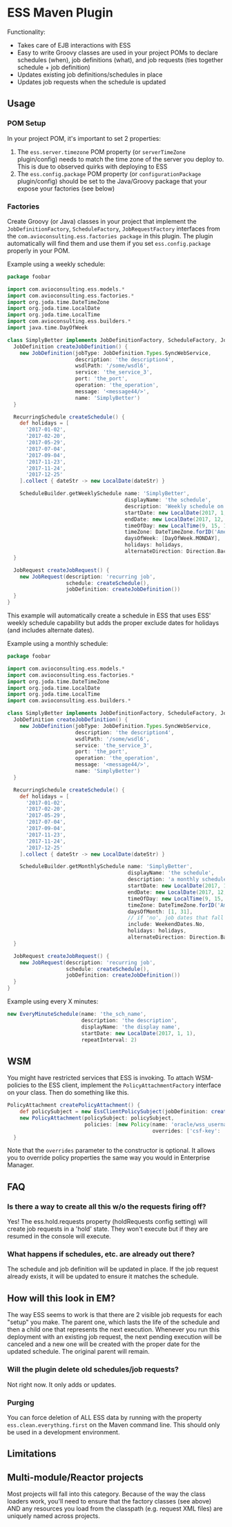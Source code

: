 # ESS Maven Plugin

Functionality:

* Takes care of EJB interactions with ESS
* Easy to write Groovy classes are used in your project POMs to declare schedules (when), job definitions (what), and job requests (ties together schedule + job definition)
* Updates existing job definitions/schedules in place
* Updates job requests when the schedule is updated

## Usage

### POM Setup

In your project POM, it's important to set 2 properties:

1. The `ess.server.timezone` POM property (or `serverTimeZone` plugin/config) needs to match the time zone of the server you deploy to. This is due to observed quirks with deploying to ESS
2. The `ess.config.package` POM property (or `configurationPackage` plugin/config) should be set to the Java/Groovy package that your expose your factories (see below)

### Factories

Create Groovy (or Java) classes in your project that implement the `JobDefinitionFactory`, `ScheduleFactory`, `JobRequestFactory` interfaces from the `com.avioconsulting.ess.factories package` in this plugin. The plugin automatically will find them and use them if you set `ess.config.package` properly in your POM.

Example using a weekly schedule:

```groovy
package foobar

import com.avioconsulting.ess.models.*
import com.avioconsulting.ess.factories.*
import org.joda.time.DateTimeZone
import org.joda.time.LocalDate
import org.joda.time.LocalTime
import com.avioconsulting.ess.builders.*
import java.time.DayOfWeek

class SimplyBetter implements JobDefinitionFactory, ScheduleFactory, JobRequestFactory {
  JobDefinition createJobDefinition() {
    new JobDefinition(jobType: JobDefinition.Types.SyncWebService,
                      description: 'the description4',
                      wsdlPath: '/some/wsdl6',
                      service: 'the_service_3',
                      port: 'the_port',
                      operation: 'the_operation',
                      message: '<message44/>',
                      name: 'SimplyBetter')
  }

  RecurringSchedule createSchedule() {
    def holidays = [
      '2017-01-02',
      '2017-02-20',
      '2017-05-29',
      '2017-07-04',
      '2017-09-04',
      '2017-11-23',
      '2017-11-24',
      '2017-12-25'
    ].collect { dateStr -> new LocalDate(dateStr) }

    ScheduleBuilder.getWeeklySchedule name: 'SimplyBetter',
                                      displayName: 'the schedule',
                                      description: 'Weekly schedule on mondays',
                                      startDate: new LocalDate(2017, 1, 1),
                                      endDate: new LocalDate(2017, 12, 31),
                                      timeOfDay: new LocalTime(9, 15, 10),
                                      timeZone: DateTimeZone.forID('America/Denver'),
                                      daysOfWeek: [DayOfWeek.MONDAY],
                                      holidays: holidays,
                                      alternateDirection: Direction.Backward
  }

  JobRequest createJobRequest() {
    new JobRequest(description: 'recurring job',
                   schedule: createSchedule(),
                   jobDefinition: createJobDefinition())
  }
}
```

This example will automatically create a schedule in ESS that uses ESS' weekly schedule capability but adds the proper exclude dates for holidays (and includes alternate dates).


Example using a monthly schedule:

```groovy
package foobar

import com.avioconsulting.ess.models.*
import com.avioconsulting.ess.factories.*
import org.joda.time.DateTimeZone
import org.joda.time.LocalDate
import org.joda.time.LocalTime
import com.avioconsulting.ess.builders.*

class SimplyBetter implements JobDefinitionFactory, ScheduleFactory, JobRequestFactory {
  JobDefinition createJobDefinition() {
    new JobDefinition(jobType: JobDefinition.Types.SyncWebService,
                      description: 'the description4',
                      wsdlPath: '/some/wsdl6',
                      service: 'the_service_3',
                      port: 'the_port',
                      operation: 'the_operation',
                      message: '<message44/>',
                      name: 'SimplyBetter')
  }

  RecurringSchedule createSchedule() {
    def holidays = [
      '2017-01-02',
      '2017-02-20',
      '2017-05-29',
      '2017-07-04',
      '2017-09-04',
      '2017-11-23',
      '2017-11-24',
      '2017-12-25'
    ].collect { dateStr -> new LocalDate(dateStr) }

    ScheduleBuilder.getMonthlySchedule name: 'SimplyBetter',
                                       displayName: 'the schedule',
                                       description: 'a monthly schedule',
                                       startDate: new LocalDate(2017, 1, 1),
                                       endDate: new LocalDate(2017, 12, 31),
                                       timeOfDay: new LocalTime(9, 15, 10),
                                       timeZone: DateTimeZone.forID('America/Denver'),
                                       daysOfMonth: [1, 31],
                                       // if 'no', job dates that fall on weekends are treated as holidays and are excluded
                                       include: WeekendDates.No,
                                       holidays: holidays,
                                       alternateDirection: Direction.Backward
  }

  JobRequest createJobRequest() {
    new JobRequest(description: 'recurring job',
                   schedule: createSchedule(),
                   jobDefinition: createJobDefinition())
  }
}
```

Example using every X minutes:
```groovy
new EveryMinuteSchedule(name: 'the_sch_name',
                        description: 'the description',
                        displayName: 'the display name',
                        startDate: new LocalDate(2017, 1, 1),
                        repeatInterval: 2)
```

## WSM

You might have restricted services that ESS is invoking. To attach WSM-policies to the ESS client, implement the `PolicyAttachmentFactory` interface on your class. Then do something like this.

```groovy
PolicyAttachment createPolicyAttachment() {
    def policySubject = new EssClientPolicySubject(jobDefinition: createJobDefinition())
    new PolicyAttachment(policySubject: policySubject,
                         policies: [new Policy(name: 'oracle/wss_username_token_client_policy',
                                               overrides: ['csf-key': 'foobar.credentials'])])
  }
```

Note that the `overrides` parameter to the constructor is optional. It allows you to override policy properties the same way you would in Enterprise Manager.

## FAQ

### Is there a way to create all this w/o the requests firing off?

Yes! The ess.hold.requests property (holdRequests config setting) will create job requests in a 'hold' state. They won't execute but if they are resumed in the console will execute.

### What happens if schedules, etc. are already out there?

The schedule and job definition will be updated in place. If the job request already exists, it will be updated to ensure it matches the schedule.

## How will this look in EM?

The way ESS seems to work is that there are 2 visible job requests for each "setup" you make. The parent one, which lasts the life of the schedule and then a child one that represents the next execution. Whenever you run this deployment with an existing job request, the next pending execution will be canceled and a new one will be created with the proper date for the updated schedule. The original parent will remain.

### Will the plugin delete old schedules/job requests?

Not right now. It only adds or updates.

### Purging

You can force deletion of ALL ESS data by running with the property `ess.clean.everything.first` on the Maven command line. This should only be used in a development environment.

## Limitations

## Multi-module/Reactor projects

Most projects will fall into this category. Because of the way the class loaders work, you'll need to ensure that the factory classes (see above) AND any resources you load from the classpath (e.g. request XML files) are uniquely named across projects.
